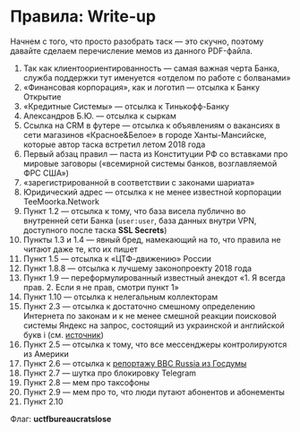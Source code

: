 # Правила: Write-up

Начнем с того, что просто разобрать таск — это скучно, поэтому давайте сделаем перечисление мемов из данного PDF-файла.

1. Так как клиентоориентированность — самая важная черта Банка, служба поддержки тут именуется «отделом по работе с болванами»
2. «Финансовая корпорация», как и логотип — отсылка к Банку Открытие
3. «Кредитные Системы» — отсылка к Тинькофф-Банку
4. Александров Б.Ю. — отсылка к сыркам
5. Ссылка на CRM в футере — отсылка к объявлениям о вакансиях в сети магазинов «Красное&Белое» в городе Ханты-Мансийске, которые автор таска встретил летом 2018 года
6. Первый абзац правил — паста из Конституции РФ со вставками про мировые заговоры («всемирной системы банков, возглавляемой ФРС США»)
7. «зарегистрированной в соответствии с законами шариата»
8. Юридический адрес — отсылка к не менее известной корпорации TeeMoorka.Network
9. Пункт 1.2 — отсылка к тому, что база висела публично во внутренней сети Банка (`user:user`, база данных внутри VPN, доступного после таска __SSL Secrets__)
10. Пункты 1.3 и 1.4 — явный бред, намекающий на то, что правила не читают даже те, кто их пишет
11. Пункт 1.5 — отсылка к «ЦТФ-движению» России
12. Пункт 1.8.8 — отсылка к лучшему законопроекту 2018 года
13. Пункт 1.9 — переформулированный известный анекдот «1. Я всегда прав. 2. Если я не прав, смотри пункт 1»
14. Пункт 1.10 — отсылка к нелегальным коллекторам
15. Пункт 2.3 — отсылка к достаточно смешному определению Интернета по законам и к не менее смешной реакции поисковой системы Яндекс на запрос, состоящий из украинской и английской букв i (см. [источник](https://t.me/wtf_v/1405))
16. Пункт 2.5 — отсылка к тому, что все мессенджеры контролируются из Америки
17. Пункт 2.6 — отсылка к [репортажу BBC Russia из Госдумы](https://www.youtube.com/watch?v=_Beesfhttpc)
18. Пункт 2.7 — шутка про блокировку Telegram
19. Пункт 2.8 — мем про таксофоны
20. Пункт 2.9 — мем про то, что люди путают абонентов и абонементы
21. Пункт 2.10


Флаг: **uctfbureaucratslose**
